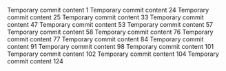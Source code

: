 Temporary commit content 1
Temporary commit content 24
Temporary commit content 25
Temporary commit content 33
Temporary commit content 47
Temporary commit content 53
Temporary commit content 57
Temporary commit content 58
Temporary commit content 76
Temporary commit content 77
Temporary commit content 84
Temporary commit content 91
Temporary commit content 98
Temporary commit content 101
Temporary commit content 102
Temporary commit content 104
Temporary commit content 124
